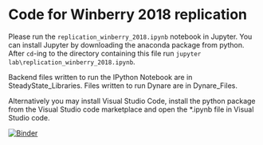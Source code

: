 # Code for Winberry 2018 replication

Please run the `replication_winberry_2018.ipynb` notebook in Jupyter. You can install Jupyter by downloading the anaconda package from python. After `cd`-ing to the directory containing this file run `jupyter lab\replication_winberry_2018.ipynb`.

Backend files written to run the IPython Notebook are in SteadyState_Libraries. Files written to run Dynare are in Dynare_Files.

Alternatively you may install Visual Studio Code, install the python package from the Visual Studio code marketplace and open the *.ipynb file in Visual Studio code.

[![Binder](https://mybinder.org/badge_logo.svg)](https://mybinder.org/v2/gh/bkaplowitz/Code-Replication-Winberry/HEAD)
